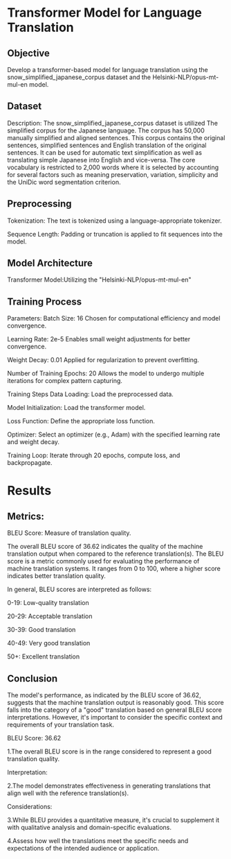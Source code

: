# Transformer Model for Language Translation

## Objective
Develop a transformer-based model for language translation using the snow_simplified_japanese_corpus dataset and the Helsinki-NLP/opus-mt-mul-en model.

## Dataset
Description: The snow_simplified_japanese_corpus dataset is utilized
The simplified corpus for the Japanese language. The corpus has 50,000 manually simplified and aligned sentences.
This corpus contains the original sentences, simplified sentences and English translation of the original sentences.
It can be used for automatic text simplification as well as translating simple Japanese into English and vice-versa.
The core vocabulary is restricted to 2,000 words where it is selected by accounting for several factors such as meaning preservation, variation, simplicity and the UniDic word segmentation criterion.

## Preprocessing

Tokenization: The text is tokenized using a language-appropriate tokenizer.

Sequence Length: Padding or truncation is applied to fit sequences into the model.

## Model Architecture
Transformer Model:Utilizing the "Helsinki-NLP/opus-mt-mul-en"

## Training Process
Parameters:
Batch Size: 16
  Chosen for computational efficiency and model convergence.
  
Learning Rate: 2e-5
  Enables small weight adjustments for better convergence.
  
Weight Decay: 0.01
  Applied for regularization to prevent overfitting.
  
Number of Training Epochs: 20
  Allows the model to undergo multiple iterations for complex pattern capturing.

Training Steps
  Data Loading: Load the preprocessed data.
  
  Model Initialization: Load the transformer model.
  
  Loss Function: Define the appropriate loss function.
  
  Optimizer: Select an optimizer (e.g., Adam) with the specified learning rate and weight decay.
  
  Training Loop: Iterate through 20 epochs, compute loss, and backpropagate.

# Results
## Metrics:
  BLEU Score: Measure of translation quality.

The overall BLEU score of 36.62 indicates the quality of the machine translation output when compared to the reference translation(s). The BLEU score is a metric commonly used for evaluating the performance of machine translation systems. It ranges from 0 to 100, where a higher score indicates better translation quality.

In general, BLEU scores are interpreted as follows:

0-19: Low-quality translation

20-29: Acceptable translation

30-39: Good translation

40-49: Very good translation

50+: Excellent translation

## Conclusion
The model's performance, as indicated by the BLEU score of 36.62, suggests that the machine translation output is reasonably good. This score falls into the category of a "good" translation based on general BLEU score interpretations. However, it's important to consider the specific context and requirements of your translation task.


BLEU Score: 36.62

1.The overall BLEU score is in the range considered to represent a good translation quality.

Interpretation:

2.The model demonstrates effectiveness in generating translations that align well with the reference translation(s).

Considerations:

3.While BLEU provides a quantitative measure, it's crucial to supplement it with qualitative analysis and domain-specific evaluations.

4.Assess how well the translations meet the specific needs and expectations of the intended audience or application.




  
